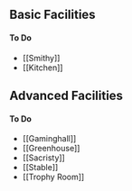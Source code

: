 ## Basic Facilities 

#### To Do 
- [[Smithy]]
- [[Kitchen]]

## Advanced Facilities

#### To Do 
* [[Gaminghall]]
* [[Greenhouse]]
* [[Sacristy]] 
* [[Stable]]
* [[Trophy Room]]


